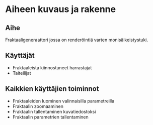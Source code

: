 # Aiheen kuvaus ja rakenne



## Aihe

Fraktaaligeneraattori jossa on renderöintiä varten monisäikeistystuki.

## Käyttäjät

- Fraktaaleista kiinnostuneet harrastajat
- Taiteilijat

## Kaikkien käyttäjien toiminnot

- Fraktaaleiden luominen valinnaisilla parametreilla
- Fraktaalin zoomaaminen
- Fraktaalin tallentaminen kuvatiedostoksi
- Fraktaalin parametrien tallentaminen


